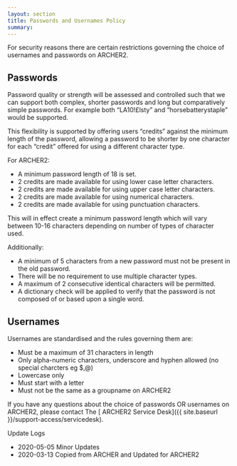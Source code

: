 ```yaml
---
layout: section
title: Passwords and Usernames Policy
summary: 
---
```



For security reasons there are certain restrictions governing the choice of usernames and passwords on ARCHER2.

## Passwords

Password quality or strength will be assessed and controlled such that we can support both complex, shorter passwords and long but comparatively simple passwords. For example both “LA10!£lsty” and “horsebatterystaple” would be supported.

This flexibility is supported by offering users “credits” against the minimum length of the password, allowing a password to be shorter by one character for each “credit” offered for using a different character type. 

For ARCHER2:
* A minimum password length of 18 is set.
* 2 credits are made available for using lower case letter characters.
* 2 credits are made available for using upper case letter characters.
* 2 credits are made available for using numerical characters.
* 2 credits are made available for using punctuation characters.

This will in effect create a minimum password length which will vary between 10-16 characters depending on number of types of character used.

Additionally:
* A minimum of 5 characters from a new password must not be present in the old password.
* There will be no requirement to use multiple character types.
* A maximum of 2 consecutive identical characters will be permitted.
* A dictionary check will be applied to verify that the password is not composed of or based upon a single word.


## Usernames

Usernames are standardised and the rules governing them are:
* Must be a maximum of 31 characters in length
* Only alpha-numeric characters, underscore and hyphen allowed (no special charcters eg $,@)
* Lowercase only
* Must start with a letter
* Must not be the same as a groupname on ARCHER2


If you have any questions about the choice of passwords OR usernames on ARCHER2, please contact The [ ARCHER2 Service Desk]({{ site.baseurl }}/support-access/servicedesk).


Update Logs
* 2020-05-05 Minor Updates
* 2020-03-13 Copied from ARCHER and Updated for ARCHER2
